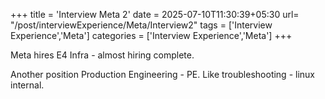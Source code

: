 +++
title = 'Interview Meta 2'
date = 2025-07-10T11:30:39+05:30
url= "/post/interviewExperience/Meta/Interview2"
tags = ['Interview Experience','Meta']
categories = ['Interview Experience','Meta']
+++

Meta hires E4 Infra - almost hiring complete.

Another position Production Engineering - PE.
Like troubleshooting - linux internal.
